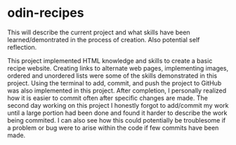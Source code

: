 # odin-recipes

This will describe the current project and what skills have been
learned/demontrated in the process of creation. Also potential
self reflection.

This project implemented HTML knowledge and skills to create a basic recipe website.
Creating links to alternate web pages, implementing images, ordered and unordered lists 
were some of the skills demonstrated in this project. Using the terminal to add, commit, 
and push the project to GitHub was also implemented in this project. After completion, 
I personally realized how it is easier to commit often after specific changes are made. 
The second day working on this project I honestly forgot to add/commit my work until a 
large portion had been done and found it harder to describe the work being commited. I 
can also see how this could potentially be troublesome if a problem or bug were to arise
within the code if few commits have been made.